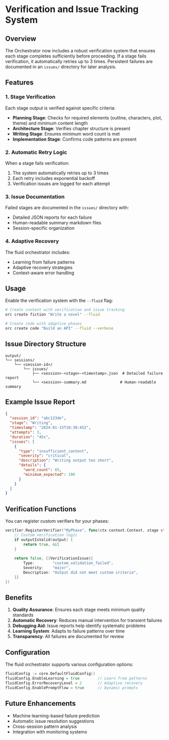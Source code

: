 # Verification and Issue Tracking System

## Overview

The Orchestrator now includes a robust verification system that ensures each stage completes sufficiently before proceeding. If a stage fails verification, it automatically retries up to 3 times. Persistent failures are documented in an `issues/` directory for later analysis.

## Features

### 1. Stage Verification

Each stage output is verified against specific criteria:

- **Planning Stage**: Checks for required elements (outline, characters, plot, theme) and minimum content length
- **Architecture Stage**: Verifies chapter structure is present
- **Writing Stage**: Ensures minimum word count is met
- **Implementation Stage**: Confirms code patterns are present

### 2. Automatic Retry Logic

When a stage fails verification:
1. The system automatically retries up to 3 times
2. Each retry includes exponential backoff
3. Verification issues are logged for each attempt

### 3. Issue Documentation

Failed stages are documented in the `issues/` directory with:
- Detailed JSON reports for each failure
- Human-readable summary markdown files
- Session-specific organization

### 4. Adaptive Recovery

The fluid orchestrator includes:
- Learning from failure patterns
- Adaptive recovery strategies
- Context-aware error handling

## Usage

Enable the verification system with the `--fluid` flag:

```bash
# Create content with verification and issue tracking
orc create fiction "Write a novel" --fluid

# Create code with adaptive phases
orc create code "Build an API" --fluid --verbose
```

## Issue Directory Structure

```
output/
└── sessions/
    └── <session-id>/
        └── issues/
            ├── <session>-<stage>-<timestamp>.json  # Detailed failure report
            └── <session>-summary.md               # Human-readable summary
```

## Example Issue Report

```json
{
  "session_id": "abc123de",
  "stage": "Writing",
  "timestamp": "2024-01-15T10:30:45Z",
  "attempts": 3,
  "duration": "45s",
  "issues": [
    {
      "type": "insufficient_content",
      "severity": "critical",
      "description": "Writing output too short",
      "details": {
        "word_count": 85,
        "minimum_expected": 100
      }
    }
  ]
}
```

## Verification Functions

You can register custom verifiers for your phases:

```go
verifier.RegisterVerifier("MyPhase", func(ctx context.Context, stage string, output interface{}) (bool, []VerificationIssue) {
    // Custom verification logic
    if outputIsValid(output) {
        return true, nil
    }
    
    return false, []VerificationIssue{{
        Type:        "custom_validation_failed",
        Severity:    "major",
        Description: "Output did not meet custom criteria",
    }}
})
```

## Benefits

1. **Quality Assurance**: Ensures each stage meets minimum quality standards
2. **Automatic Recovery**: Reduces manual intervention for transient failures
3. **Debugging Aid**: Issue reports help identify systematic problems
4. **Learning System**: Adapts to failure patterns over time
5. **Transparency**: All failures are documented for review

## Configuration

The fluid orchestrator supports various configuration options:

```go
fluidConfig := core.DefaultFluidConfig()
fluidConfig.EnableLearning = true        // Learn from patterns
fluidConfig.ErrorRecoveryLevel = 2       // Adaptive recovery
fluidConfig.EnablePromptFlow = true      // Dynamic prompts
```

## Future Enhancements

- Machine learning-based failure prediction
- Automatic issue resolution suggestions
- Cross-session pattern analysis
- Integration with monitoring systems